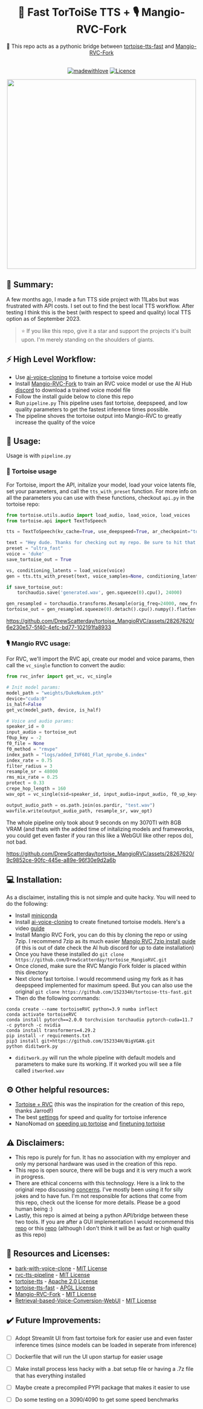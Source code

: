 <div align="center">
<h1>🐢 Fast TorToiSe TTS + 🎙️ Mangio-RVC-Fork</h1>
🐍 This repo acts as a pythonic bridge between <a href="https://github.com/152334H/tortoise-tts-fast">tortoise-tts-fast</a> 
and <a href="https://github.com/Mangio621/Mangio-RVC-For">Mangio-RVC-Fork</a><br><br>
    
[![madewithlove](https://github.com/DrewScatterday/tortoise_MangioRVC/blob/main/assets/madewithlove.svg)](https://github.com/DrewScatterday/tortoise_MangioRVC)
[![Licence](https://github.com/DrewScatterday/tortoise_MangioRVC/blob/main/assets/license.svg)](https://github.com/DrewScatterday/tortoise_MangioRVC/blob/main/LICENSE)

<img src="https://github.com/DrewScatterday/tortoise_MangioRVC/blob/main/assets/tortoise.png" width="500" height="500"/><br>
</div>

## 📝 Summary: 
A few months ago, I made a fun TTS side project with 11Labs but was frustrated with API costs. I set out to find the best local TTS workflow. After testing I think this is the best (with respect to speed and quality) local TTS option as of September 2023. 

> ⭐ If you like this repo, give it a star and support the projects it's built upon. I'm merely standing on the shoulders of giants.

## ⚡ High Level Workflow: 
- Use [ai-voice-cloning](https://git.ecker.tech/mrq/ai-voice-cloning) to finetune a tortoise voice model
- Install [Mangio-RVC-Fork](https://github.com/Mangio621/Mangio-RVC-Fork) to train an RVC voice model or use the AI Hub [discord](https://discord.com/invite/aihub) to download a trained voice model file
- Follow the install guide below to clone this repo
- Run `pipeline.py` This pipeline uses fast tortoise, deepspeed, and low quality parameters to get the fastest inference times possible.
- The pipeline shoves the tortoise output into Mangio-RVC to greatly increase the quality of the voice

## 🤖 Usage: 
Usage is with `pipeline.py`
### 🐢 Tortoise usage
For Tortoise, import the API, initalize your model, load your voice latents file, set your parameters, and call the `tts_with_preset` function. For more info on all the parameters you can use with these functions, checkout `api.py` in the tortoise repo:
```python
from tortoise.utils.audio import load_audio, load_voice, load_voices
from tortoise.api import TextToSpeech

tts = TextToSpeech(kv_cache=True, use_deepspeed=True, ar_checkpoint="tortoise-tts-fast/Duke.pth")

text = "Hey dude. Thanks for checking out my repo. Be sure to hit that star button. There are some things that are a little hacky. If you make any improvements, open a pull request you sexy son of a gun."
preset = "ultra_fast"
voice = 'duke'
save_tortoise_out = True

vs, conditioning_latents = load_voice(voice)
gen = tts.tts_with_preset(text, voice_samples=None, conditioning_latents=conditioning_latents, preset=preset, num_autoregressive_samples=1, diffusion_iterations=10, cond_free=True, temperature=0.8, half=False)

if save_tortoise_out:
    torchaudio.save('generated.wav', gen.squeeze(0).cpu(), 24000)

gen_resampled = torchaudio.transforms.Resample(orig_freq=24000, new_freq=16000)(gen)
tortoise_out = gen_resampled.squeeze(0).detach().cpu().numpy().flatten()
```

https://github.com/DrewScatterday/tortoise_MangioRVC/assets/28267620/6e230e57-5f40-4efc-bd77-102191fa8933

### 🎙️ Mangio RVC usage: 
For RVC, we'll import the RVC api, create our model and voice params, then call the `vc_single` function to convert the audio: 
```python
from rvc_infer import get_vc, vc_single

# Init model params:
model_path = "weights/DukeNukem.pth"
device="cuda:0"
is_half=False
get_vc(model_path, device, is_half)

# Voice and audio params: 
speaker_id = 0
input_audio = tortoise_out
f0up_key = -2
f0_file = None
f0_method = "rmvpe"
index_path = "logs/added_IVF601_Flat_nprobe_6.index"
index_rate = 0.75
filter_radius = 3
resample_sr = 48000
rms_mix_rate = 0.25
protect = 0.33
crepe_hop_length = 160
wav_opt = vc_single(sid=speaker_id, input_audio=input_audio, f0_up_key=f0up_key, f0_file=f0_file, f0_method=f0_method, file_index=index_path, index_rate=index_rate, filter_radius=filter_radius, resample_sr=resample_sr, rms_mix_rate=rms_mix_rate, protect=protect, crepe_hop_length=crepe_hop_length)

output_audio_path = os.path.join(os.pardir, "test.wav")
wavfile.write(output_audio_path, resample_sr, wav_opt)
```
The whole pipeline only took about 9 seconds on my 3070TI with 8GB VRAM (and thats with the added time of initalizing models and frameworks, you could get even faster if you ran this like a WebGUI like other repos do), not bad. 

https://github.com/DrewScatterday/tortoise_MangioRVC/assets/28267620/9c9852ce-90fc-445e-a89e-96f30e9d2a6b


## 💻 Installation: 
As a disclaimer, installing this is not simple and quite hacky. You will need to do the following: 
- Install [miniconda](https://docs.conda.io/projects/miniconda/en/latest/)
- Install [ai-voice-cloning](https://git.ecker.tech/mrq/ai-voice-cloning) to create finetuned tortoise models. Here's a video [guide](https://youtu.be/6sTsqSQYIzs?si=dva0uYGnKwxpQJg2)
- Install Mangio RVC Fork, you can do this by cloning the repo or using 7zip. I recommend 7zip as its much easier [Mangio RVC 7zip install guide](https://docs.google.com/document/d/1KKKE7hoyGXMw-Lg0JWx16R8xz3OfxADjwEYJTqzDO1k/edit) (if this is out of date check the AI hub discord for up to date installation)
- Once you have these installed do `git clone https://github.com/DrewScatterday/tortoise_MangioRVC.git`
- Once cloned, make sure the RVC Mangio Fork folder is placed within this directory
- Next clone fast tortoise. I would recommend using my fork as it has deepspeed implemented for maximum speed. But you can also use the original `git clone https://github.com/152334H/tortoise-tts-fast.git`
- Then do the following commands:
```
conda create --name tortoiseRVC python=3.9 numba inflect
conda activate tortoiseRVC
conda install pytorch==2.0.0 torchvision torchaudio pytorch-cuda=11.7 -c pytorch -c nvidia
conda install transformers=4.29.2
pip install -r requirements.txt 
pip3 install git+https://github.com/152334H/BigVGAN.git
python diditwork.py
```
- `diditwork.py` will run the whole pipeline with default models and parameters to make sure its working. If it worked you will see a file called `itworked.wav`

## ⚙️ Other helpful resources:
- [Tortoise + RVC](https://www.youtube.com/watch?v=IcpRfHod1ic) (this was the inspiration for the creation of this repo, thanks Jarrod!)
- The best [settings](https://www.youtube.com/watch?v=fYEdKwqwiG4) for speed and quality for tortoise inference 
- NanoNomad on [speeding up tortoise](https://www.youtube.com/watch?v=Fzah3eJabOY) and [finetuning tortoise](https://www.youtube.com/watch?v=P3BbCG0hTwU)

## ⚠️ Disclaimers: 
- This repo is purely for fun. It has no association with my employer and only my personal hardware was used in the creation of this repo.
- This repo is open source, there will be bugs and it is very much a work in progress. 
- There are ethical concerns with this technology. Here is a link to the original repo discussing [concerns](https://github.com/neonbjb/tortoise-tts#ethical-considerations). I've mostly been using it for silly jokes and to have fun. I'm not responsible for actions that come from this repo, check out the license for more details. Please be a good human being :)
- Lastly, this repo is aimed at being a python API/bridge between these two tools. If you are after a GUI implementation I would recommend this [repo](https://github.com/rsxdalv/tts-generation-webui) or this [repo](https://github.com/litagin02/rvc-tts-webui) (although I don't think it will be as fast or high quality as this repo) 

## 📘 Resources and Licenses: 
- [bark-with-voice-clone](https://github.com/serp-ai/bark-with-voice-clone) - [MIT License](https://github.com/serp-ai/bark-with-voice-clone/blob/main/LICENSE.md) 
- [rvc-tts-pipeline](https://github.com/JarodMica/rvc-tts-pipeline) - [MIT License](https://github.com/JarodMica/rvc-tts-pipeline/blob/master/LICENSE)
- [tortoise-tts](https://github.com/neonbjb/tortoise-tts) - [Apache 2.0 License](https://github.com/neonbjb/tortoise-tts/blob/main/LICENSE)
- [tortoise-tts-fast](https://github.com/152334H/tortoise-tts-fast) - [APGL License](https://github.com/152334H/tortoise-tts-fast/blob/main/LICENSE)
- [Mangio-RVC-Fork](https://github.com/Mangio621/Mangio-RVC-Fork) - [MIT License](https://github.com/Mangio621/Mangio-RVC-Fork/blob/main/LICENSE)
- [Retrieval-based-Voice-Conversion-WebUI](https://github.com/RVC-Project/Retrieval-based-Voice-Conversion-WebUI) - [MIT License](https://github.com/RVC-Project/Retrieval-based-Voice-Conversion-WebUI/blob/main/LICENSE)

## ✔️ Future Improvements:  
- [ ] Adopt Streamlit UI from fast tortoise fork for easier use and even faster inference times (since models can be loaded in seperate from inference)
- [ ] Dockerfile that will run the UI upon startup for easier usage 
- [ ] Make install process less hacky with a .bat setup file or having a .7z file that has everything installed
- [ ] Maybe create a precompiled PYPI package that makes it easier to use
- [ ] Do some testing on a 3090/4090 to get some speed benchmarks 


